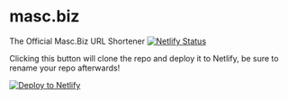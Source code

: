 # masc.biz

The Official Masc.Biz URL Shortener
[![Netlify Status](https://api.netlify.com/api/v1/badges/d3fde5dc-8d10-4b53-a32e-ff88b38af0fc/deploy-status)](https://app.netlify.com/sites/mascbizurlshortener/deploys)

Clicking this button will clone the repo and deploy it to Netlify, be sure to rename your repo afterwards!

[![Deploy to Netlify](https://www.netlify.com/img/deploy/button.svg)](https://app.netlify.com/start/deploy?repository=https://github.com/gamesthings/masc.biz&utm_source=github&utm_medium=shortener-cs&utm_campaign=devex)
